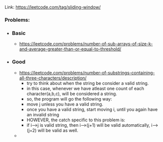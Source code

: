 Link: https://leetcode.com/tag/sliding-window/

### Problems:
- ### Basic
	- https://leetcode.com/problems/number-of-sub-arrays-of-size-k-and-average-greater-than-or-equal-to-threshold/
- ### Good
	- https://leetcode.com/problems/number-of-substrings-containing-all-three-characters/description/
		- try to think about when the string be consider a valid string.
		- in this case, whenever we have atleast one count of each character(a,b,c), will be considered a string.
		- so, the program will go the following way:
		- move j unless you have a valid string.
		- once you have a valid string, start moving i, until you again have an invalid string
		- HOWEVER, the catch specific to this problem is:
		- if i-->j is valid string, then i-->(j+1) will be valid automatically, i-->(j+2) will be valid as well.
	- 

